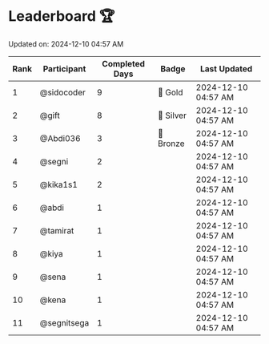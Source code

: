 # Leaderboard 🏆

Updated on: 2024-12-10 04:57 AM

| Rank | Participant       | Completed Days | Badge      | Last Updated         |
|------|-------------------|----------------|------------|----------------------|
| 1    | @sidocoder        | 9              | 🏅 Gold     | 2024-12-10 04:57 AM |
| 2    | @gift             | 8              | 🥈 Silver   | 2024-12-10 04:57 AM |
| 3    | @Abdi036          | 3              | 🥉 Bronze   | 2024-12-10 04:57 AM |
| 4    | @segni            | 2              |            | 2024-12-10 04:57 AM |
| 5    | @kika1s1          | 2              |            | 2024-12-10 04:57 AM |
| 6    | @abdi             | 1              |            | 2024-12-10 04:57 AM |
| 7    | @tamirat          | 1              |            | 2024-12-10 04:57 AM |
| 8    | @kiya             | 1              |            | 2024-12-10 04:57 AM |
| 9    | @sena             | 1              |            | 2024-12-10 04:57 AM |
| 10   | @kena             | 1              |            | 2024-12-10 04:57 AM |
| 11   | @segnitsega       | 1              |            | 2024-12-10 04:57 AM |
